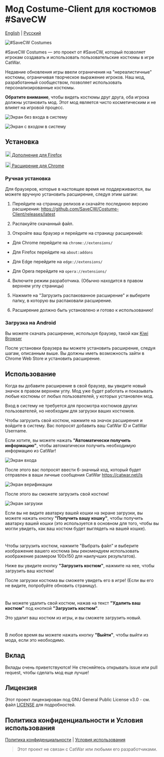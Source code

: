 # Мод Costume-Client для костюмов #SaveCW

[English](./READMEs/README_EN.md) | [Русский](README.md)

![#SaveCW Costumes](./icons/icon.png)

#SaveCW Costumes — это проект от #SaveCW, который позволяет игрокам создавать и использовать пользовательские костюмы в игре CatWar. <br>

Недавние обновления игры ввели ограничения на "нереалистичные" костюмы, ограничивая творческое выражение игроков. Наш мод, разработанный сообществом, позволяет использовать персонализированные костюмы.
<br>

<b>Обратите внимание</b>, чтобы видеть костюмы друг друга, оба игрока должны установить мод. Этот мод является чисто косметическим и не влияет на игровой процесс.

![Экран без входа в систему](./Screenshot/NoLogin.PNG)

![Экран с входом в систему](./Screenshot/LoggedIn.PNG)

## Установка

<a href="https://addons.mozilla.org/firefox/addon/costume-client/"><img src="https://raw.githubusercontent.com/alrra/browser-logos/master/src/firefox/firefox_48x48.png" width="18" /> Дополнение для Firefox</a>

<a href="https://chromewebstore.google.com/detail/eoikjpaodcdclionodbnpmhohfjiadbo"><img src="https://raw.githubusercontent.com/alrra/browser-logos/master/src/chrome/chrome_48x48.png" width="18" /> Расширение для Chrome</a>

### Ручная установка

Для браузеров, которые в настоящее время не поддерживаются, вы можете вручную установить расширение, следуя этим шагам:

1. Перейдите на страницу релизов и скачайте последнюю версию расширения: https://github.com/SaveCW/Costume-Client/releases/latest

2. Распакуйте скачанный файл.

3. Откройте ваш браузер и перейдите на страницу расширений:

+ Для Chrome перейдите на `chrome://extensions/`

+ Для Firefox перейдите на `about:addons`

+ Для Edge перейдите на `edge://extensions/`

+ Для Opera перейдите на `opera://extensions/`

4. Включите режим разработчика. (Обычно находится в правом верхнем углу страницы)

5. Нажмите на "Загрузить распакованное расширение" и выберите папку, в которую вы распаковали расширение.

6. Расширение должно быть установлено и готово к использованию!

### Загрузка на Android

Вы можете скачать расширение, используя браузер, такой как [Kiwi Browser](https://kiwibrowser.com/)

После установки браузера вы можете установить расширение, следуя шагам, описанным выше. Вы должны иметь возможность зайти в Chrome Web Store и установить расширение.

## Использование

Когда вы добавите расширение в свой браузер, вы увидите новый значок в правом верхнем углу. Мод уже будет работать и показывать любые костюмы от любых пользователей, у которых установлен мод.

Вход в систему не требуется для просмотра костюмов других пользователей, но необходим для загрузки ваших костюмов.

Чтобы загрузить свой костюм, нажмите на значок расширения и войдите в систему. Вас попросят добавить ваш CatWar ID и CatWar Username.

Если хотите, вы можете нажать **"Автоматически получить информацию"**, чтобы автоматически получить необходимую информацию из CatWar!

![Экран входа](./Screenshot/loginpage.PNG)

После этого вас попросят ввести 6-значный код, который будет отправлен в ваши личные сообщения CatWar https://catwar.net/ls

![Экран верификации](./Screenshot/verification.PNG)

После этого вы сможете загрузить свой костюм!

![Экран загрузки](./Screenshot/upload.PNG)

Если вы не видите аватарку вашей кошки на экране загрузки, вы можете нажать кнопку **"Получить вашу кошку"**, чтобы получить аватарку вашей кошки (это используется в основном для того, чтобы вы могли увидеть, как ваш костюм будет выглядеть на вашей кошке).

#

Чтобы загрузить костюм, нажмите "Выбрать файл" и выберите изображение вашего костюма (мы рекомендуем использовать изображение размером 100x150 для наилучших результатов).

Ниже вы увидите кнопку **"Загрузить костюм"**, нажмите на нее, чтобы загрузить ваш костюм!

После загрузки костюма вы сможете увидеть его в игре! (Если вы его не видите, попробуйте обновить страницу).

#

Вы можете удалить свой костюм, нажав на текст **"Удалить ваш костюм"** под кнопкой **"Загрузить костюм"**.

Это удалит ваш костюм из игры, и вы сможете загрузить новый.

#

В любое время вы можете нажать кнопку **"Выйти"**, чтобы выйти из мода, если это необходимо.

## Вклад

Вклады очень приветствуются! Не стесняйтесь открывать issue или pull request, чтобы сделать мод еще лучше!

## Лицензия

Этот проект лицензирован под GNU General Public License v3.0 - см. файл [LICENSE](LICENSE) для подробностей.

## Политика конфиденциальности и Условия использования
[Политика конфиденциальности](https://cat.arisamiga.rocks/guidelines) | [Условия использования](https://cat.arisamiga.rocks/privacy)

> Этот проект не связан с CatWar или любыми его разработчиками.